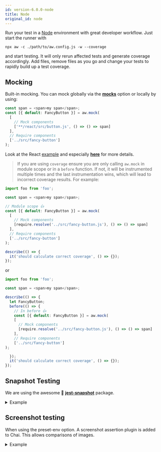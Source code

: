 ```yaml
---
id: version-6.0.0-node
title: Node
original_id: node
---
```


Run your test in a [Node](https://nodejs.org) environment with great developer workflow. Just start the runner with

```
npx aw -c ./path/to/aw.config.js -w --coverage
```

and start testing. It will only rerun affected tests and generate coverage accordingly.
Add files, remove files as you go and change your tests to rapidly build up a test coverage.

## Mocking

Built-in mocking. You can mock globally via the [**mocks**](#mocks) option or locally by using:

```javascript
const span = <span>my span</span>;
const [{ default: FancyButton }] = aw.mock(
  [
    // Mock components
    ['**/react/src/button.js', () => () => span]
  ],
  // Require components
  ['../src/fancy-button']
);
```

Look at the React [example](https://github.com/qlik-oss/after-work.js/tree/master/examples/react) and especially [**here**](https://github.com/qlik-oss/after-work.js/blob/master/examples/react/test/fancy-button.spec.js) for more details.

> If you are using `coverage` ensure you are only calling `aw.mock` in module scope or in a `before` function. If not, it will be instrumented multiple times and the last instrumentation wins, which will lead to incorrect coverage results. For example:

```javascript
import foo from 'foo';

const span = <span>my span</span>;

// Module scope 👍
const [{ default: FancyButton }] = aw.mock(
  [
    // Mock components
    [require.resolve('../src/fancy-button.js'), () => () => span]
  ],
  // Require components
  ['../src/fancy-button']
);

describe(() => {
  it('should calculate correct coverage', () => {});
});
```

or

```javascript
import foo from 'foo';

const span = <span>my span</span>;

describe(() => {
  let FancyButton;
  before(() => {
    // In before 👍
    const [{ default: FancyButton }] = aw.mock(
    [
      // Mock components
      [require.resolve('../src/fancy-button.js'), () => () => span]
    ],
    // Require components
    ['../src/fancy-button']
);

  });
  it('should calculate correct coverage', () => {});
});
```

## Snapshot Testing

We are using the awesome 📸 [**jest-snapshot**](https://github.com/facebook/jest/tree/master/packages/jest-snapshot) package.

<details><summary>Example</summary>
<p>

```javascript
import React from 'react';
import renderer from 'react-test-renderer';
import 'foo.scss';
import 'bar.less';
import 'baz.css';
import Button from '../src/button';

describe('button', () => {
  it('renders correctly', () => {
    const tree = renderer.create(<Button>Text</Button>).toJSON();
    expect(tree).toMatchSnapshot();
    const tree1 = renderer.create(<Button>Text1</Button>).toJSON();
    expect(tree1).toMatchSnapshot();
  });
  it('renders fancy', () => {
    const tree1 = renderer.create(<Button>fancy1</Button>).toJSON();
    expect(tree1).toMatchSnapshot();
  });
});
```

</p>
</details>

## Screenshot testing

When using the preset-env option. A screenshot assertion plugin is added to Chai. This allows comparisons of images.

<details><summary>Example</summary>
<p>

```javascript
describe('screenshot', () => {
  it('image should be equal', async () => {
    const img = Promise.resolve('<base64-encoded-image>'); //  Promise that resolves to Buffer or a base64 encoded image
    await expect(img).to.matchImageOf('<name-of-my-img-on-disk>', {
      artifactsPath: 'tests/__artifacts__',
      tolerance: 0.002
    });
  });
});
```

</p>
</details>

